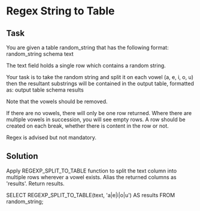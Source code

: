# Regex String to Table

## Task
You are given a table random\_string that has the following format:
random_string schema
text

The text field holds a single row which contains a random string.

Your task is to take the random string and split it on each vowel (a, e, i, o, u) then the resultant substrings will be contained in the output table, formatted as:
output table schema
results

Note that the vowels should be removed.

If there are no vowels, there will only be one row returned. Where there are multiple vowels in succession, you will see empty rows. A row should be created on each break, whether there is content in the row or not.

Regex is advised but not mandatory.


## Solution
Apply REGEXP_SPLIT_TO_TABLE function to split the text column into multiple rows wherever a vowel exists.
Alias the returned columns as 'results'.
Return results.

SELECT REGEXP_SPLIT_TO_TABLE(text, 'a|e|i|o|u') AS results
FROM random_string;
